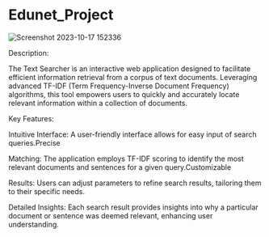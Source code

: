 # Edunet_Project
![Screenshot 2023-10-17 152336](https://github.com/iamprasadraju/Edunet_Project/assets/110875489/25357d76-e42f-4309-b7a4-d9b03a6bfb0b)


Description:

The Text Searcher is an interactive web application designed to facilitate efficient information retrieval from a corpus of text documents. Leveraging advanced TF-IDF (Term Frequency-Inverse Document Frequency) algorithms, this tool empowers users to quickly and accurately locate relevant information within a collection of documents.


Key Features:

Intuitive Interface: A user-friendly interface allows for easy input of search queries.Precise 

Matching: The application employs TF-IDF scoring to identify the most relevant documents and sentences for a given query.Customizable 

Results: Users can adjust parameters to refine search results, tailoring them to their specific needs.

Detailed Insights: Each search result provides insights into why a particular document or sentence was deemed relevant, enhancing user understanding.
